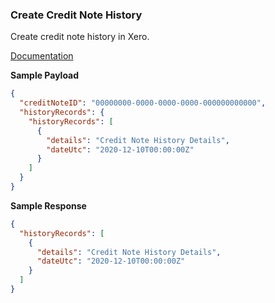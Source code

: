 ### Create Credit Note History

Create credit note history in Xero.

[Documentation](https://xeroapi.github.io/xero-node/accounting/index.html#api-Accounting-createCreditNotehistory)


**Sample Payload**

```json
{
  "creditNoteID": "00000000-0000-0000-0000-000000000000",
  "historyRecords": {
    "historyRecords": [
      {
        "details": "Credit Note History Details",
        "dateUtc": "2020-12-10T00:00:00Z"
      }
    ]
  }
}
```

**Sample Response**

```json
{
  "historyRecords": [
    {
      "details": "Credit Note History Details",
      "dateUtc": "2020-12-10T00:00:00Z"
    }
  ]
}
```
